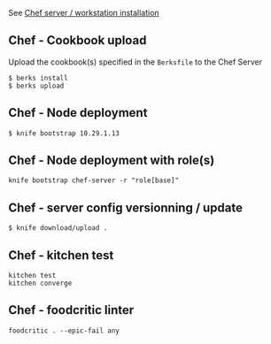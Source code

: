 See [Chef server / workstation installation](INSTALLATION.md)

Chef - Cookbook upload
----------------------

Upload the cookbook(s) specified in the `Berksfile` to the Chef Server

```shell
$ berks install
$ berks upload
```

Chef - Node deployment
----------------------

```shell
$ knife bootstrap 10.29.1.13
```

Chef - Node deployment with role(s)
-----------------------------------

```shell
knife bootstrap chef-server -r "role[base]"
```

Chef - server config versionning / update
-----------------------------------------

```shell
$ knife download/upload .
```

Chef - kitchen test
-------------------

```
kitchen test
kitchen converge
```

Chef - foodcritic linter
------------------------

```
foodcritic . --epic-fail any
```
